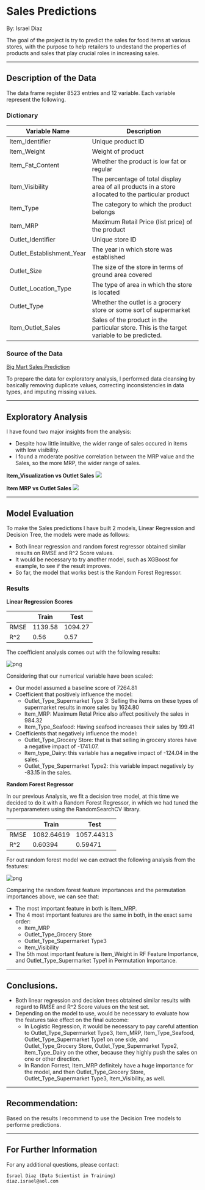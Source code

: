 # Sales Predictions

By: Israel Diaz

The goal of the project is try to predict the sales for food items at various stores, with the purpose to help retailers to undestand the properties of products and sales that play crucial roles in increasing sales. 

---

## Description of the Data

The data frame register 8523 entries and 12 variable. Each variable represent the following.

### Dictionary

|Variable Name            	| Description                                                                                       |
|---------------------------|---------------------------------------------------------------------------------------------------|
|Item_Identifier            |	Unique product ID                                                                               |
|Item_Weight	            | Weight of product                                                                                 |
|Item_Fat_Content           |	Whether the product is low fat or regular                                                       |
|Item_Visibility          	|The percentage of total display area of all products in a store allocated to the particular product|
|Item_Type	                |The category to which the product belongs                                                          |
|Item_MRP	                |Maximum Retail Price (list price) of the product                                                   |
|Outlet_Identifier          |Unique store ID                                                                                    |
|Outlet_Establishment_Year	|The year in which store was established                                                            |
|Outlet_Size	            |The size of the store in terms of ground area covered                                              |
|Outlet_Location_Type	    |The type of area in which the store is located                                                     |
|Outlet_Type	            |Whether the outlet is a grocery store or some sort of supermarket                                  |
|Item_Outlet_Sales         	|Sales of the product in the particular store. This is the target variable to be predicted.         |

### Source of the Data

[Big Mart Sales Prediction](https://datahack.analyticsvidhya.com/contest/practice-problem-big-mart-sales-iii/)

To prepare the data for exploratory analysis, I performed data cleansing by basically removing duplicate values, correcting inconsistencies in data types, and imputing missing values.

---

## Exploratory Analysis

I have found two major insights from the analysis:

* Despite how little intuitive, the wider range of sales occured in items with low visibility.
* I found a moderate positive correlation between the MRP value and the Sales, so the more MRP, the wider range of sales. 

**Item_Visualization vs Outlet Sales**
![](imgs/multihistogram1.png)


**Item MRP vs Outlet Sales**
![](imgs/multihistogram2.png)

---

## Model Evaluation

To make the Sales predictions I have built 2 models, Linear Regression and Decision Tree, the models were made as follows:

* Both linear regression and random forest regressor obtained similar results on RMSE and R^2 Score values.
* It would be necessary to try another model, such as XGBoost for example, to see if the result improves.
* So far, the model that works best is the Random Forest Regressor.

### Results


**Linear Regression Scores**

|     | Train       | Test        |
|-----|-------------|-------------|
|RMSE | 1139.58     | 1094.27     |
|R^2  | 0.56        | 0.57        |

The coefficient analysis comes out with the following results:

![png](imgs/lreg_coeffs_1.png)

Considering that our numerical variable have been scaled:

* Our model assumed a baseline score of 7264.81
* Coefficient that positively influence the model:
    * Outlet_Type_Supermarket Type 3: Selling the items on these types of supermarket results in more sales by 1624.80
    * Item_MRP: Maximum Retal Price also affect positively the sales in 984.32
    * Item_Type_Seafood: Having seafood increases their sales by 199.41
* Coefficients that negatively influence the model:
    * Outlet_Type_Grocery Store: that is that selling in grocery stores have a negative impact of -1741.07.
    * Item_type_Dairy: this variable has a negative impact of -124.04 in the sales.
    * Outlet_Type_Supermarket Type2: this variable impact negatively by -83.15 in the sales.

**Random Forest Regressor**

In our previous Analysis, we fit a decision tree model, at this time we decided to do it with a Random Forest Regressor, in which we had tuned the hyperparameters using the RandomSearchCV library. 

|     | Train       | Test        |
|-----|-------------|-------------|
|RMSE | 1082.64619  | 1057.44313  |
|R^2  | 0.60394     | 0.59471     | 

For out random forest model we can extract the following analysis from the features:

![png](imgs/feature_importance.png)

Comparing the random forest feature importances and the permutation importances above, we can see that:

* The most important feature in both is Item_MRP.
* The 4 most important features are the same in both, in the exact same order:
    * Item_MRP
    * Outlet_Type_Grocery Store
    * Outlet_Type_Supermarket Type3
    * Item_Visibility
* The 5th most important feature is Item_Weight in RF Feature Importance, and Outlet_Type_Supermarket Type1 in Permutation Importance.

---

## Conclusions.

* Both linear regression and decision trees obtained similar results with regard to RMSE and R^2 Score values on the test set.
* Depending on the model to use, would be necessary to evaluate how the features take effect on the final outcome:
    * In Logistic Regression, it would be necessary to pay careful attention to Outlet_Type_Supermarket Type3, Item_MRP, Item_Type_Seafood, Outlet_Type_Supermarket Type1 on one side, and Outlet_Type_Grocery Store, Outlet_Type_Supermarket Type2, Item_Type_Dairy on the other, because they highly push the sales on one or other direction.
    * In Randon Forrest, Item_MRP definitely have a huge importance for the model, and then Outlet_Type_Grocery Store, Outlet_Type_Supermarket Type3, Item_Visibility, as well.

---

## Recommendation:

Based on the results I recommend to use the Decision Tree models to performe predictions. 

---

## For Further Information

For any additional questions, please contact:

    Israel Diaz (Data Scientist in Training)
    diaz.israel@aol.com


